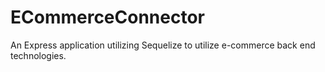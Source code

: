 # ECommerceConnector
An Express application utilizing Sequelize to utilize e-commerce back end technologies.
